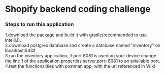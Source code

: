 # Shopify backend coding challenge
### Steps to run this application
1.download the package and build it with gradle(recommended to use intelliJ).  
2.download postgres database and create a database named "inventory" on localhost:5432  
3.run the inventory application, if port 8081 is used on your device change the line 1 of the application.properties server.port=8081 to an avialiable port.  
4.test the functionalities with postman app, with the url referenced in Wiki
